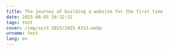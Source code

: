 ```yaml
---
title: The journey of building a website for the first time
date: 2025-08-03 16:32:32
tags: test
cover: /img/ais3 2025/2025 AIS3.webp
urname: test
lang: en
---
```


